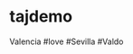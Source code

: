 # tajdemo
<!DOCTYPE html>
<html lang="en">
<head>
<meta charset="UTF-8">
<meta name ="viewport" content ="width=device-width,initial-scale=1.0">
<meta http-equiv="X-UA-Compatible" content ="ie=edge">
<title> Document </title>
</head>
<body>
<hi> Valencia </hi>
</body>
</html>
#love
#Sevilla
#Valdo
